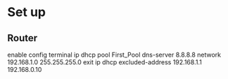 # Set up

## Router

enable
config terminal
ip dhcp pool First_Pool
dns-server 8.8.8.8
network 192.168.1.0 255.255.255.0
exit
ip dhcp excluded-address 192.168.1.1 192.168.0.10
